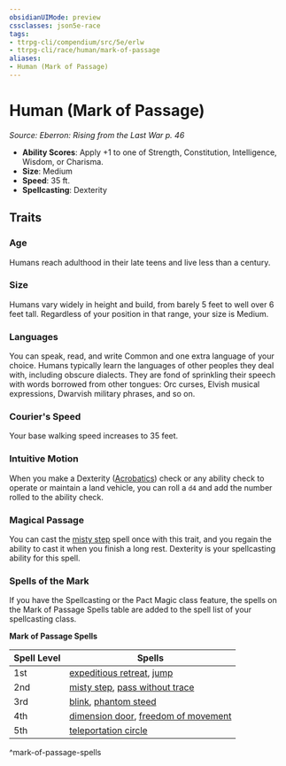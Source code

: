 ```yaml
---
obsidianUIMode: preview
cssclasses: json5e-race
tags:
- ttrpg-cli/compendium/src/5e/erlw
- ttrpg-cli/race/human/mark-of-passage
aliases:
- Human (Mark of Passage)
---
```

# Human (Mark of Passage)
*Source: Eberron: Rising from the Last War p. 46*  


- **Ability Scores**: Apply +1 to one of Strength, Constitution, Intelligence, Wisdom, or Charisma.
- **Size**: Medium
- **Speed**: 35 ft.
- **Spellcasting**: Dexterity

## Traits

### Age

Humans reach adulthood in their late teens and live less than a century.

### Size

Humans vary widely in height and build, from barely 5 feet to well over 6 feet tall. Regardless of your position in that range, your size is Medium.

### Languages

You can speak, read, and write Common and one extra language of your choice. Humans typically learn the languages of other peoples they deal with, including obscure dialects. They are fond of sprinkling their speech with words borrowed from other tongues: Orc curses, Elvish musical expressions, Dwarvish military phrases, and so on.

### Courier's Speed

Your base walking speed increases to 35 feet.

### Intuitive Motion

When you make a Dexterity ([Acrobatics](Інструменти%20ДМ/CLI/rules/skills.md#Acrobatics)) check or any ability check to operate or maintain a land vehicle, you can roll a `d4` and add the number rolled to the ability check.

### Magical Passage

You can cast the [misty step](Інструменти%20ДМ/CLI/spells/misty-step-xphb.md) spell once with this trait, and you regain the ability to cast it when you finish a long rest. Dexterity is your spellcasting ability for this spell.

### Spells of the Mark

If you have the Spellcasting or the Pact Magic class feature, the spells on the Mark of Passage Spells table are added to the spell list of your spellcasting class.

**Mark of Passage Spells**

| Spell Level | Spells |
|-------------|--------|
| 1st | [expeditious retreat](Інструменти%20ДМ/CLI/spells/expeditious-retreat-xphb.md), [jump](Інструменти%20ДМ/CLI/spells/jump-xphb.md) |
| 2nd | [misty step](Інструменти%20ДМ/CLI/spells/misty-step-xphb.md), [pass without trace](Інструменти%20ДМ/CLI/spells/pass-without-trace-xphb.md) |
| 3rd | [blink](Інструменти%20ДМ/CLI/spells/blink-xphb.md), [phantom steed](Інструменти%20ДМ/CLI/spells/phantom-steed-xphb.md) |
| 4th | [dimension door](Інструменти%20ДМ/CLI/spells/dimension-door-xphb.md), [freedom of movement](Інструменти%20ДМ/CLI/spells/freedom-of-movement-xphb.md) |
| 5th | [teleportation circle](Інструменти%20ДМ/CLI/spells/teleportation-circle-xphb.md) |
^mark-of-passage-spells